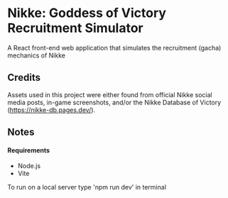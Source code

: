 # Nikke: Goddess of Victory Recruitment Simulator
A React front-end web application that simulates the recruitment (gacha) mechanics of Nikke

## Credits
Assets used in this project were either found from official Nikke social media posts, in-game screenshots, and/or the Nikke Database of Victory (https://nikke-db.pages.dev/).  

## Notes
#### Requirements
- Node.js
- Vite

To run on a local server type 'npm run dev' in terminal
